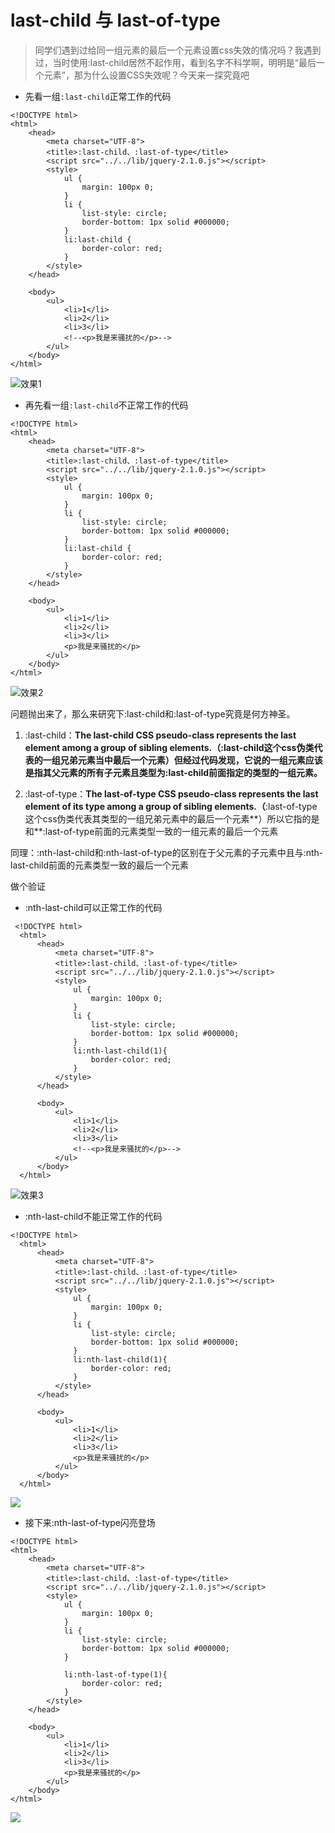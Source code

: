 # last-child 与 last-of-type

> 同学们遇到过给同一组元素的最后一个元素设置css失效的情况吗？我遇到过，当时使用:last-child居然不起作用，看到名字不科学啊，明明是“最后一个元素”，那为什么设置CSS失效呢？今天来一探究竟吧

* 先看一组`:last-child`正常工作的代码

```
<!DOCTYPE html>
<html>
    <head>
        <meta charset="UTF-8">
        <title>:last-child、:last-of-type</title>
        <script src="../../lib/jquery-2.1.0.js"></script>
        <style>
            ul {
                margin: 100px 0;
            }
            li {
                list-style: circle;
                border-bottom: 1px solid #000000;
            }
            li:last-child {
                border-color: red;
            }
        </style>
    </head>

    <body>
        <ul>
            <li>1</li>
            <li>2</li>
            <li>3</li>
            <!--<p>我是来骚扰的</p>-->
        </ul>
    </body>
</html>
```
![效果1](https://raw.githubusercontent.com/FantasticLBP/knowledge-kit/master/assets/WX20180507-091957@2x.png)

* 再先看一组`:last-child`不正常工作的代码

```
<!DOCTYPE html>
<html>
    <head>
        <meta charset="UTF-8">
        <title>:last-child、:last-of-type</title>
        <script src="../../lib/jquery-2.1.0.js"></script>
        <style>
            ul {
                margin: 100px 0;
            }
            li {
                list-style: circle;
                border-bottom: 1px solid #000000;
            }
            li:last-child {
                border-color: red;
            }
        </style>
    </head>

    <body>
        <ul>
            <li>1</li>
            <li>2</li>
            <li>3</li>
            <p>我是来骚扰的</p>
        </ul>
    </body>
</html>
```


![效果2](https://raw.githubusercontent.com/FantasticLBP/knowledge-kit/master/assets/WX20180507-092046@2x.png)

问题抛出来了，那么来研究下:last-child和:last-of-type究竟是何方神圣。

1. :last-child：**The last-child CSS pseudo-class represents the last element among a group of sibling elements.（:last-child这个css伪类代表的一组兄弟元素当中最后一个元素）但经过代码发现，它说的一组元素应该是指其父元素的所有子元素且类型为:last-child前面指定的类型的一组元素。**

2. :last-of-type：**The last-of-type CSS pseudo-class represents the last element of its type among a group of sibling elements.（**:last-of-type这个css伪类代表其类型的一组兄弟元素中的最后一个元素**）所以它指的是和**:last-of-type前面的元素类型一致的一组元素的最后一个元素

同理：:nth-last-child和:nth-last-of-type的区别在于父元素的子元素中且与:nth-last-child前面的元素类型一致的最后一个元素

做个验证

* :nth-last-child可以正常工作的代码

```
 <!DOCTYPE html>
  <html>
      <head>
          <meta charset="UTF-8">
          <title>:last-child、:last-of-type</title>
          <script src="../../lib/jquery-2.1.0.js"></script>
          <style>
              ul {
                  margin: 100px 0;
              }
              li {
                  list-style: circle;
                  border-bottom: 1px solid #000000;
              }
              li:nth-last-child(1){
                  border-color: red;
              }
          </style>
      </head>

      <body>
          <ul>
              <li>1</li>
              <li>2</li>
              <li>3</li>
              <!--<p>我是来骚扰的</p>-->
          </ul>
      </body>
  </html>

```


![效果3](https://raw.githubusercontent.com/FantasticLBP/knowledge-kit/master/assets/WX20180507-092145@2x.png)

* :nth-last-child不能正常工作的代码

```
<!DOCTYPE html>
  <html>
      <head>
          <meta charset="UTF-8">
          <title>:last-child、:last-of-type</title>
          <script src="../../lib/jquery-2.1.0.js"></script>
          <style>
              ul {
                  margin: 100px 0;
              }
              li {
                  list-style: circle;
                  border-bottom: 1px solid #000000;
              }
              li:nth-last-child(1){
                  border-color: red;
              }
          </style>
      </head>

      <body>
          <ul>
              <li>1</li>
              <li>2</li>
              <li>3</li>
              <p>我是来骚扰的</p>
          </ul>
      </body>
  </html>
```

![](https://raw.githubusercontent.com/FantasticLBP/knowledge-kit/master/assets/WX20180507-092232@2x.png)

* 接下来:nth-last-of-type闪亮登场

```
<!DOCTYPE html>
<html>
    <head>
        <meta charset="UTF-8">
        <title>:last-child、:last-of-type</title>
        <script src="../../lib/jquery-2.1.0.js"></script>
        <style>
            ul {
                margin: 100px 0;
            }
            li {
                list-style: circle;
                border-bottom: 1px solid #000000;
            }

            li:nth-last-of-type(1){
                border-color: red;
            }
        </style>
    </head>

    <body>
        <ul>
            <li>1</li>
            <li>2</li>
            <li>3</li>
            <p>我是来骚扰的</p>
        </ul>
    </body>
</html>
```

![](https://raw.githubusercontent.com/FantasticLBP/knowledge-kit/master/assets/WX20180507-092358@2x.png)